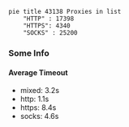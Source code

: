 
```mermaid
pie title 43138 Proxies in list
    "HTTP" : 17398
    "HTTPS": 4340
    "SOCKS" : 25200
```

### Some Info
#### Average Timeout

- mixed: 3.2s
- http: 1.1s
- https: 8.4s
- socks: 4.6s
